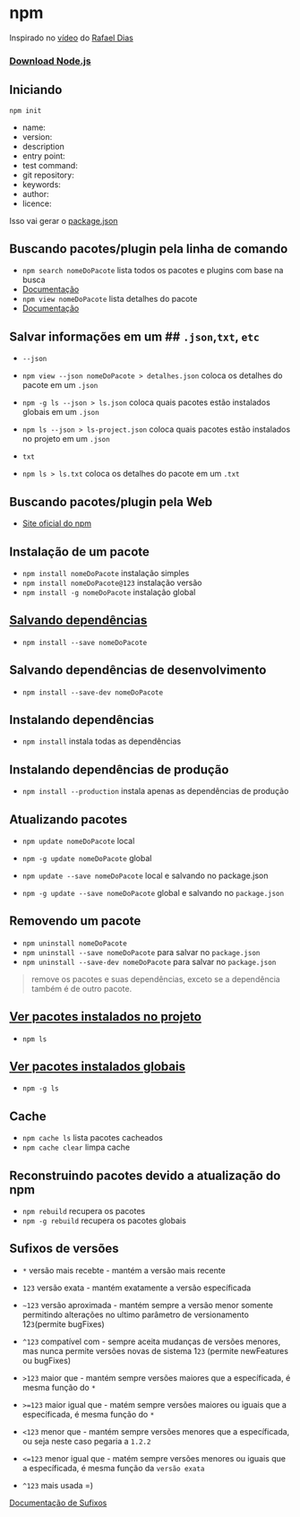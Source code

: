 # npm #
Inspirado no [vídeo](https://www.youtube.com/watch?v=WZoVzdi3N9s) do [Rafael Dias](https://github.com/eudiasrafael)
### [Download Node.js](https://nodejs.org/en/) ###

## Iniciando ##

`npm init`
* name: 
* version:
* description
* entry point: 
* test command:
* git repository:
* keywords:
* author:
* licence:

Isso vai gerar o [package.json](https://github.com/deppbrazil/npm/blob/master/package.json)

## Buscando pacotes/plugin pela linha de comando ##
* `npm search nomeDoPacote` lista todos os pacotes e plugins com base na busca
* [Documentação](https://docs.npmjs.com/cli/search)
* `npm view nomeDoPacote` lista detalhes do pacote
* [Documentação](https://docs.npmjs.com/cli/view)

## Salvar informações em um ## `.json`,`txt`, `etc`
* `--json`
* `npm view --json nomeDoPacote > detalhes.json` coloca os detalhes do pacote em um `.json`
* `npm -g ls --json > ls.json` coloca quais pacotes estão instalados globais em um `.json`
* `npm ls --json > ls-project.json` coloca quais pacotes estão instalados no projeto em um `.json`

* `txt`
* `npm ls > ls.txt` coloca os detalhes do pacote em um `.txt`

## Buscando pacotes/plugin pela Web ##
* [Site oficial do npm](https://www.npmjs.com/)

## Instalação de um pacote ## 
* `npm install nomeDoPacote` instalação simples
* `npm install nomeDoPacote@123` instalação versão 
* `npm install -g nomeDoPacote` instalação global

## [Salvando dependências](https://github.com/deppbrazil/npm/blob/master/package.json) ##
* `npm install --save nomeDoPacote`
## Salvando dependências de desenvolvimento ##
* `npm install --save-dev nomeDoPacote`

## Instalando dependências ## 
* `npm install` instala todas as dependências
## Instalando dependências de produção ## 
* `npm install --production` instala apenas as dependências de produção

## Atualizando pacotes ##
* `npm update nomeDoPacote` local 
* `npm -g update nomeDoPacote` global

* `npm update --save nomeDoPacote` local e salvando no package.json
* `npm -g update --save nomeDoPacote` global e salvando no `package.json`

## Removendo um pacote ## 
* `npm uninstall nomeDoPacote`
* `npm uninstall --save nomeDoPacote` para salvar no `package.json`
* `npm uninstall --save-dev nomeDoPacote` para salvar no `package.json`
>remove os pacotes e suas dependências, exceto se a dependência também é de outro pacote.

## [Ver pacotes instalados no projeto](https://github.com/deppbrazil/npm/blob/master/package-project.json) ##
* `npm ls`

## [Ver pacotes instalados globais](https://github.com/deppbrazil/npm/blob/master/package-macbook.json) ##
* `npm -g ls`

## Cache ##
* `npm cache ls` lista pacotes cacheados 
* `npm cache clear` limpa cache

## Reconstruindo pacotes devido a atualização do npm ##
* `npm rebuild` recupera os pacotes 
* `npm -g rebuild` recupera os pacotes globais 

## Sufixos de versões ## 
* `*` versão mais recebte - mantém a versão mais recente 
* `123` versão exata - mantém exatamente a versão específicada
* `~123` versão aproximada - mantém sempre a versão menor somente permitindo alterações no ultimo parâmetro de versionamento 12`3`(permite bugFixes)
* `^123` compatível com - sempre aceita mudanças de versões menores, mas nunca permite versões novas de sistema 1`23` (permite newFeatures ou bugFixes)
* `>123` maior que - mantém sempre versões maiores que a específicada, é mesma função do `*`
* `>=123` maior igual que - matém sempre versões maiores ou iguais que a específicada, é mesma função do `*`
* `<123` menor que - mantém sempre versões menores que a específicada, ou seja neste caso pegaria a `1.2.2`
* `<=123` menor igual que - matém sempre versões menores ou iguais que a específicada, é mesma função da `versão exata`

* `^123` mais usada =)

[Documentação de Sufixos](https://semver.org/lang/pt-BR)
